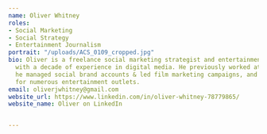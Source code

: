 ```yaml
---
name: Oliver Whitney
roles:
- Social Marketing
- Social Strategy
- Entertainment Journalism
portrait: "/uploads/ACS_0109_cropped.jpg"
bio: Oliver is a freelance social marketing strategist and entertainment journalist
  with a decade of experience in digital media. He previously worked at Netflix where
  he managed social brand accounts & led film marketing campaigns, and has written
  for numerous entertainment outlets.
email: oliverjwhitney@gmail.com
website_url: https://www.linkedin.com/in/oliver-whitney-78779865/
website_name: Oliver on LinkedIn


---
```

